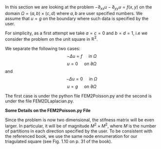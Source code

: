 In this section we are looking at the problem $-\partial_{xx} u - \partial_{yy} u = f(x,y)$ on the domain $\Omega = (a,b)\times(c,d)$ where $a,b$ are user specified numbers. We assume that $u=g$ on the boundary where such data is specified by the user. 

For simplicity, as a first attempt we take $a=c=0$ and $b=d=1$, i.e we consider the problem on the unit square in $\mathbb{R}^2$.

We separate the following two cases: 
$$-\Delta u=f \quad \text{ in } \Omega$$
$$u = 0 \quad \text{ on } \partial \Omega$$ 
and
$$-\Delta u=0 \quad \text{ in } \Omega$$
$$u = g \quad \text{ on } \partial \Omega$$ 

The first case is under the python file FEM2Poisson.py and the second is under the file FEM2DLaplacian.py.

**Some Details on the FEM2Poisson.py File**

Since the problem is now two dimensional, the stifness matrix will be even larger. In particular, it will be of magnitude $M^2 \times M^2$, where $M$ is the number of partitions in each direction specified by the user. To be consistent with the referenced book, we use the same node ennumeration for our triagulated square (see Fig. 1.10 on p. 31 of the book).